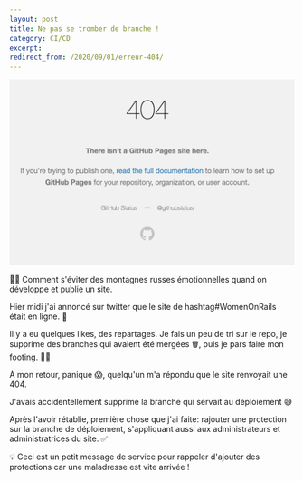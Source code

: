 ```yaml
---
layout: post
title: Ne pas se tromber de branche !
category: CI/CD
excerpt:
redirect_from: /2020/09/01/erreur-404/
---
```


![Erreur 404](/images/blog/2020-09/404.jpeg)

🎢💥 Comment s'éviter des montagnes russes émotionnelles quand on développe et publie un site. 

Hier midi j'ai annoncé sur twitter que le site de hashtag#WomenOnRails était en ligne. 🍾

Il y a eu quelques likes, des repartages. Je fais un peu de tri sur le repo, je supprime des branches qui avaient été mergées 🗑️, puis je pars faire mon footing. 🏃‍♀️

À mon retour, panique 😱, quelqu'un m'a répondu que le site renvoyait une 404.

J'avais accidentellement supprimé la branche qui servait au déploiement 😅

Après l'avoir rétablie, première chose que j'ai faite: rajouter une protection sur la branche de déploiement, s'appliquant aussi aux administrateurs et administratrices du site. ✅

💡 Ceci est un petit message de service pour rappeler d'ajouter des protections car une maladresse est vite arrivée !